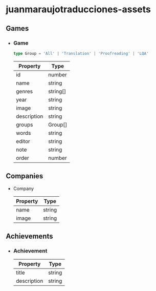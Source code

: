 # juanmaraujotraducciones-assets

## Games

- ### Game

  ```ts
  type Group = 'All' | 'Translation' | 'Proofreading' | 'LQA'
  ```

  | Property    | Type                                                  |
  | ----------- | ----------------------------------------------------- |
  | id          | number                                                |
  | name        | string                                                |
  | genres      | string[]                                              |
  | year        | string                                                |
  | image       | string                                                |
  | description | string                                                |
  | groups      | Group[]                                               |
  | words       | string                                                |
  | editor      | string                                                |
  | note        | string                                                |
  | order       | number                                                |

## Companies

- Company

  | Property | Type   |
  | -------- | ------ |
  | name     | string |
  | image    | string |

## Achievements

- ### Achievement

  | Property    | Type   |
  | ----------- | ------ |
  | title       | string |
  | description | string |

